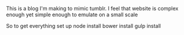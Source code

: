 This is a blog I'm making to mimic tumblr. I feel that website is complex enough yet simple enough to emulate on a small scale

So to get everything set up 
node install 
bower install
gulp install
